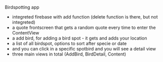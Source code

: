 Birdspotting app

- integreted firebase with add function (delete function is there, but not integreted)
- a quote frontscreen that gets a random quote every time to enter the ContentView
- a add bird, for adding a bird spot - it gets and adds your location
- a list of all birdspot, options to sort after specie or date
- and you can click in a specific spotbird and you will see a detail view
- three main views in total (AddBird, BirdDetail, Content)
